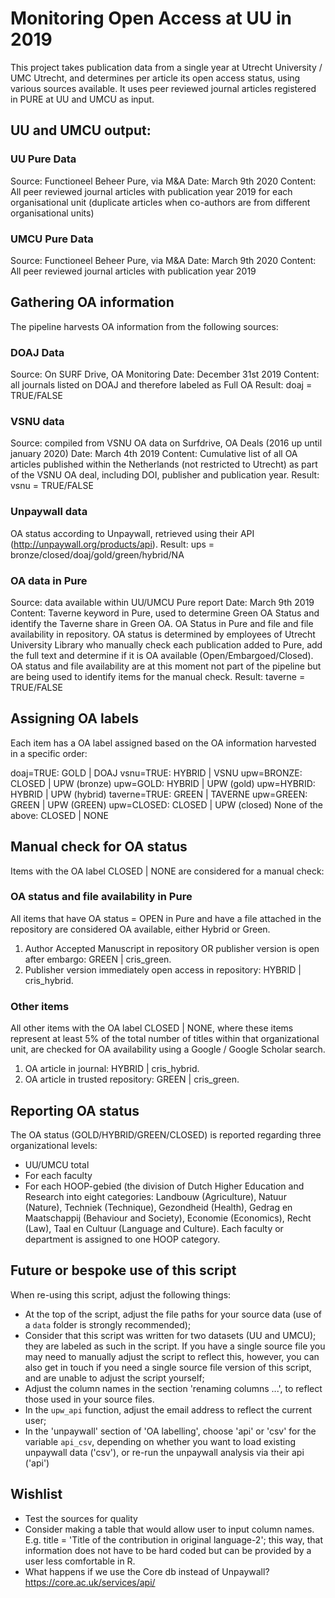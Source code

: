 # Monitoring Open Access at UU in 2019
This project takes publication data from a single year at Utrecht University / UMC Utrecht, and determines per article its open access status, using various sources available. It uses peer reviewed journal articles registered in PURE at UU and UMCU as input.

## UU and UMCU output:

### UU Pure Data
Source: Functioneel Beheer Pure, via M&A
Date: March 9th 2020
Content: All peer reviewed journal articles with publication year 2019 for each organisational unit (duplicate articles when co-authors are from different organisational units)

### UMCU Pure Data
Source: Functioneel Beheer Pure, via M&A
Date: March 9th 2020
Content: All peer reviewed journal articles with publication year 2019

## Gathering OA information
The pipeline harvests OA information from the following sources:

### DOAJ Data
Source: On SURF Drive, OA Monitoring
Date: December 31st 2019
Content: all journals listed on DOAJ and therefore labeled as Full OA
Result: doaj = TRUE/FALSE

### VSNU data
Source: compiled from VSNU OA data on Surfdrive, OA Deals (2016 up until january 2020)
Date: March 4th 2019
Content: Cumulative list of all OA articles published within the Netherlands (not restricted to Utrecht) as part of the VSNU OA deal, including DOI, publisher and publication year.
Result: vsnu = TRUE/FALSE

### Unpaywall data
OA status according to Unpaywall, retrieved using their API (http://unpaywall.org/products/api).
Result: ups = bronze/closed/doaj/gold/green/hybrid/NA

### OA data in Pure
Source: data available within UU/UMCU Pure report
Date: March 9th 2019
Content: Taverne keyword in Pure, used to determine Green OA Status and identify the Taverne share in Green OA. OA Status in Pure and file and file availability in repository. OA status is determined by employees of Utrecht University Library who manually check each publication added to Pure, add the full text and determine if it is OA available (Open/Embargoed/Closed). OA status and file availability are at this moment not part of the pipeline but are being used to identify items for the manual check.
Result: taverne = TRUE/FALSE

## Assigning OA labels
Each item has a OA label assigned based on the OA information harvested in a specific order:

doaj=TRUE: GOLD | DOAJ
vsnu=TRUE: HYBRID | VSNU
upw=BRONZE: CLOSED | UPW (bronze)
upw=GOLD: HYBRID | UPW (gold)
upw=HYBRID: HYBRID | UPW (hybrid)
taverne=TRUE: GREEN | TAVERNE
upw=GREEN: GREEN | UPW (GREEN)
upw=CLOSED: CLOSED | UPW (closed)
None of the above: CLOSED | NONE


## Manual check for OA status
Items with the OA label  CLOSED | NONE are considered for a manual check:

### OA status and file availability in Pure
All items that have OA status = OPEN in Pure and have a file attached in the repository are considered OA available, either Hybrid or Green.
1. Author Accepted Manuscript in repository OR publisher version is open after embargo: GREEN | cris_green.
2. Publisher version immediately open access in repository: HYBRID | cris_hybrid.

### Other items
All other items with the OA label CLOSED | NONE, where these items represent at least 5% of the total number of titles within that organizational unit, are checked for OA availability using a Google / Google Scholar search.
1. OA article in journal: HYBRID |  cris_hybrid.
2. OA article in trusted repository: GREEN | cris_green.

## Reporting OA status

The OA status (GOLD/HYBRID/GREEN/CLOSED) is reported regarding three organizational levels:
- UU/UMCU total
- For each faculty
- For each HOOP-gebied (the division of Dutch Higher Education and Research into eight categories: Landbouw (Agriculture), Natuur (Nature), Techniek (Technique), Gezondheid (Health), Gedrag en Maatschappij (Behaviour and Society), Economie (Economics), Recht (Law), Taal en Cultuur (Language and Culture). Each faculty or department is assigned to one HOOP category. 

## Future or bespoke use of this script
When re-using this script, adjust the following things:

- At the top of the script, adjust the file paths for your source data (use of a `data` folder is strongly recommended);
- Consider that this script was written for two datasets (UU and UMCU); they are labeled as such in the script. If you have a single source file you may need to manually adjust the script to reflect this, however, you can also get in touch if you need a single source file version of this script, and are unable to adjust the script yourself;
- Adjust the column names in the section 'renaming columns ...', to reflect those used in your source files. 
- In the `upw_api` function, adjust the email address to reflect the current user; 
- In the 'unpaywall' section of 'OA labelling', choose 'api' or 'csv' for the variable `api_csv`, depending on whether you want to load existing unpaywall data ('csv'), or re-run the unpaywall analysis via their api ('api')



## Wishlist
- Test the sources for quality
- Consider making a table that would allow user to input column names. E.g. title = 'Title of the contribution in original language-2'; this way, that information does not have to be hard coded but can be provided by a user less comfortable in R.
- What happens if we use the Core db instead of Unpaywall? https://core.ac.uk/services/api/
